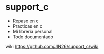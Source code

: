 # support_c

* Repaso en c
* Practicas en c
* Mi libreria personal 
* Todo documentado

wiki https://github.com/JIN26/support_c/wiki
